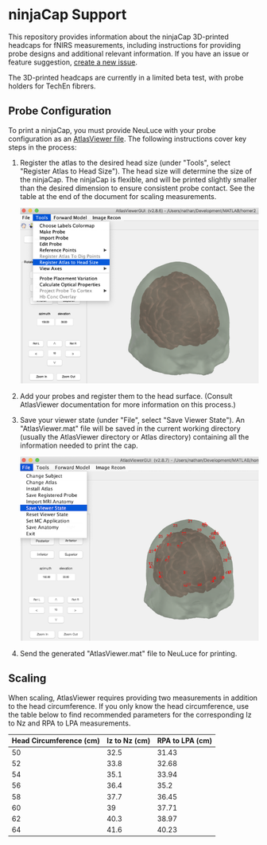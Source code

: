 # ninjaCap Support

This repository provides information about the ninjaCap 3D-printed headcaps for fNIRS measurements, including instructions for providing probe designs and additional relevant information. If you have an issue or feature suggestion, [create a new issue](https://github.com/neuluce/ninjaCap-support/issues/new).

The 3D-printed headcaps are currently in a limited beta test, with probe holders for TechEn fibrers. 

## Probe Configuration

To print a ninjaCap, you must provide NeuLuce with your probe configuration as an [AtlasViewer file](https://homer-fnirs.org/). The following instructions cover key steps in the process:

1. Register the atlas to the desired head size (under "Tools", select "Register Atlas to Head Size"). The head size will determine the size of the ninjaCap. The ninjaCap is flexible, and will be printed slightly smaller than the desired dimension to ensure consistent probe contact. See the table at the end of the document for scaling measurements.

   ![AtlasViewer: Register Atlas to Head Size](https://github.com/neuluce/ninjaCap-support/raw/master/av-head-size.png)

2. Add your probes and register them to the head surface. (Consult AtlasViewer documentation for more information on this process.)

3. Save your viewer state (under "File", select "Save Viewer State"). An "AtlasViewer.mat" file will be saved in the current working directory (usually the AtlasViewer directory or Atlas directory) containing all the information needed to print the cap.

   ![AtlasViewer: Save Viewer State](https://github.com/neuluce/ninjaCap-support/raw/master/av-save.png)

4. Send the generated "AtlasViewer.mat" file to NeuLuce for printing.

## Scaling

When scaling, AtlasViewer requires providing two measurements in addition to the head circumference. If you only know the head circumference, use the table below to find recommended parameters for the corresponding Iz to Nz and RPA to LPA measurements.

| Head Circumference (cm) | Iz to Nz (cm) | RPA to LPA (cm) |
| ----------------------- | ------------- | --------------- |
| 50                      | 32.5          | 31.43           |
| 52                      | 33.8          | 32.68           |
| 54                      | 35.1          | 33.94           |
| 56                      | 36.4          | 35.2            |
| 58                      | 37.7          | 36.45           |
| 60                      | 39            | 37.71           |
| 62                      | 40.3          | 38.97           |
| 64                      | 41.6          | 40.23           |

